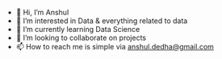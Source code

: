 - 👋 Hi, I’m Anshul
- 👀 I’m interested in Data & everything related to data
- 🌱 I’m currently learning Data Science
- 💞️ I’m looking to collaborate on projects
- 📫 How to reach me is simple via anshul.dedha@gmail.com

<!---
davidansh/davidansh is a ✨ special ✨ repository because its `README.md` (this file) appears on your GitHub profile.
You can click the Preview link to take a look at your changes.
--->
